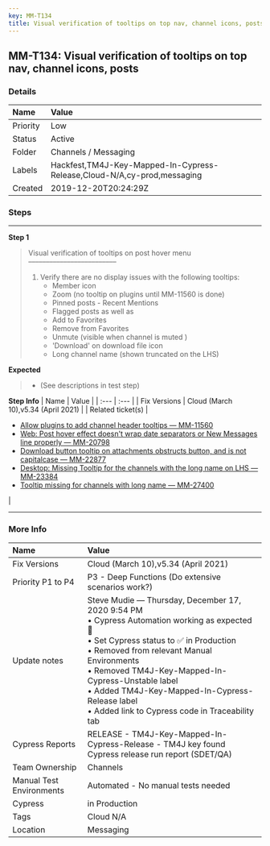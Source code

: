 ```yaml
---
key: MM-T134
title: Visual verification of tooltips on top nav, channel icons, posts
---
```


## MM-T134: Visual verification of tooltips on top nav, channel icons, posts

### Details

| Name     | Value                                                                   |
| :------- | :---------------------------------------------------------------------- |
| Priority | Low                                                                     |
| Status   | Active                                                                  |
| Folder   | Channels / Messaging                                                    |
| Labels   | Hackfest,TM4J-Key-Mapped-In-Cypress-Release,Cloud-N/A,cy-prod,messaging |
| Created  | 2019-12-20T20:24:29Z                                                    |

### Steps

<hr/>

**Step 1**

> <article>Visual verification of tooltips on post hover menu<br>–––––––––––––––––––––––––<ol><li>Verify there are no display issues with the following tooltips:<ul><li>Member icon</li><li>Zoom (no tooltip on plugins until MM-11560 is done)</li><li>Pinned posts - Recent Mentions</li><li>Flagged posts as well as</li><li>Add to Favorites</li><li>Remove from Favorites</li><li>Unmute (visible when channel is muted )</li><li>'Download' on download file icon</li><li>Long channel name (shown truncated on the LHS)</li></ul></li></ol></article>

**Expected**

> <article><ul><li>(See descriptions in test step)</li></ul></article>

**Step Info**
| Name | Value |
| :--- | :--- |
| Fix Versions | Cloud (March 10),v5.34 (April 2021) |
| Related ticket(s) | <ul><li><a href="https://mattermost.atlassian.net/browse/MM-11560">Allow plugins to add channel header tooltips — MM-11560</a></li><li><a href="https://mattermost.atlassian.net/browse/MM-20798">Web: Post hover effect doesn't wrap date separators or New Messages line properly — MM-20798</a></li><li><a href="https://mattermost.atlassian.net/browse/MM-22877">Download button tooltip on attachments obstructs button, and is not capitalcase — MM-22877</a></li><li><a href="https://mattermost.atlassian.net/browse/MM-23384">Desktop: Missing Tooltip for the channels with the long name on LHS — MM-23384</a></li><li><a href="https://mattermost.atlassian.net/browse/MM-24700">Tooltip missing for channels with long name — MM-27400</a></li></ul> |

<hr/>

### More Info

| Name                     | Value                                                                                                                                                                                                                                                                                                                                                    |
| :----------------------- | :------------------------------------------------------------------------------------------------------------------------------------------------------------------------------------------------------------------------------------------------------------------------------------------------------------------------------------------------------- |
| Fix Versions             | Cloud (March 10),v5.34 (April 2021)                                                                                                                                                                                                                                                                                                                      |
| Priority P1 to P4        | P3 - Deep Functions (Do extensive scenarios work?)                                                                                                                                                                                                                                                                                                       |
| Update notes             | Steve Mudie — Thursday, December 17, 2020 9:54 PM<br>• Cypress Automation working as expected 🎉<br>• Set Cypress status to ✅ in Production<br>• Removed from relevant Manual Environments<br>• Removed TM4J-Key-Mapped-In-Cypress-Unstable label<br>• Added TM4J-Key-Mapped-In-Cypress-Release label<br>• Added link to Cypress code in Traceability tab |
| Cypress Reports          | RELEASE - TM4J-Key-Mapped-In-Cypress-Release - TM4J key found Cypress release run report (SDET/QA)                                                                                                                                                                                                                                                       |
| Team Ownership           | Channels                                                                                                                                                                                                                                                                                                                                                 |
| Manual Test Environments | Automated - No manual tests needed                                                                                                                                                                                                                                                                                                                       |
| Cypress                  | in Production                                                                                                                                                                                                                                                                                                                                            |
| Tags                     | Cloud N/A                                                                                                                                                                                                                                                                                                                                                |
| Location                 | Messaging                                                                                                                                                                                                                                                                                                                                                |
